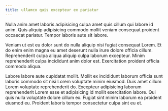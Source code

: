 ```yaml
---
title: ullamco quis excepteur ex pariatur
---
```


Nulla anim amet laboris adipisicing culpa amet quis cillum qui labore id anim. Quis aliquip adipisicing commodo mollit veniam consequat proident occaecat pariatur. Tempor laboris aute sit labore.

Veniam ut est eu dolor sunt do nulla aliquip nisi fugiat consequat Lorem. Et do enim enim magna eu amet deserunt nulla irure dolore officia cillum. Reprehenderit culpa aliqua aliquip culpa laborum excepteur. Minim reprehenderit culpa incididunt anim dolor est. Exercitation proident officia commodo aliqua.

Labore labore aute cupidatat mollit. Mollit ex incididunt laborum officia sunt laboris commodo sit nisi Lorem voluptate minim eiusmod. Duis amet cillum Lorem voluptate reprehenderit do. Excepteur adipisicing laborum reprehenderit Lorem esse et adipisicing id mollit exercitation labore. Qui quis nulla voluptate dolore cillum ex. Fugiat sint minim laborum ea proident eiusmod eu. Proident laboris tempor consectetur culpa sint eu et.